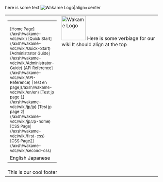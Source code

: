 <span class="align-right">here is some text
</span>
![Wakame Logo|align=center](/axsh/wakame-vdc/wiki/images/wakame-logo.png)

<span><table border="0" cellpadding="0" width="100%" height="100%"><tr><td width="150px"><table border="0" cellpadding="0" width="100%"><tr><td width="180px">
<!-- START OF MENU-->
<font size=2>
[Home Page](/axsh/wakame-vdc/wiki)  
[Quick Start](/axsh/wakame-vdc/wiki/Quick-Start)  
[Administrator Guide](/axsh/wakame-vdc/wiki/Administrator-Guide)  
[API Reference](/axsh/wakame-vdc/wiki/API-Reference)  
[Test en page](/axsh/wakame-vdc/wiki/en/en)  
[Test jp page 1](/axsh/wakame-vdc/wiki/jp/jp)  
[Test jp page 2](/axsh/wakame-vdc/wiki/jp/Jp-home)  
[CSS Page](/axsh/wakame-vdc/wiki/first-css)  
[CSS Page2](/axsh/wakame-vdc/wiki/second-css)  
</font>
<!-- END OF MENU--> 
</td></tr><tr><td>
<!-- START OF LANGUAGES--> 
English  
Japanese
<!-- START OF LANGUAGES-->
</td></tr></table></td><td valign="top">
<!-- START OF CONTENT-->
<span class="float-right"><img src="/axsh/wakame-vdc/wiki/images/wakame-logo.png" alt="Wakame Logo" width="80" height="80" /></span>   
Here is some verbiage for our wiki  
It should align at the top  
<!-- END OF CONTENT -->
</td></tr><tr><td colspan="2">
<!-- START OF FOOTER--> 
This is our cool footer
<!-- END OF FOOTER--> 
</td></tr></table></span>